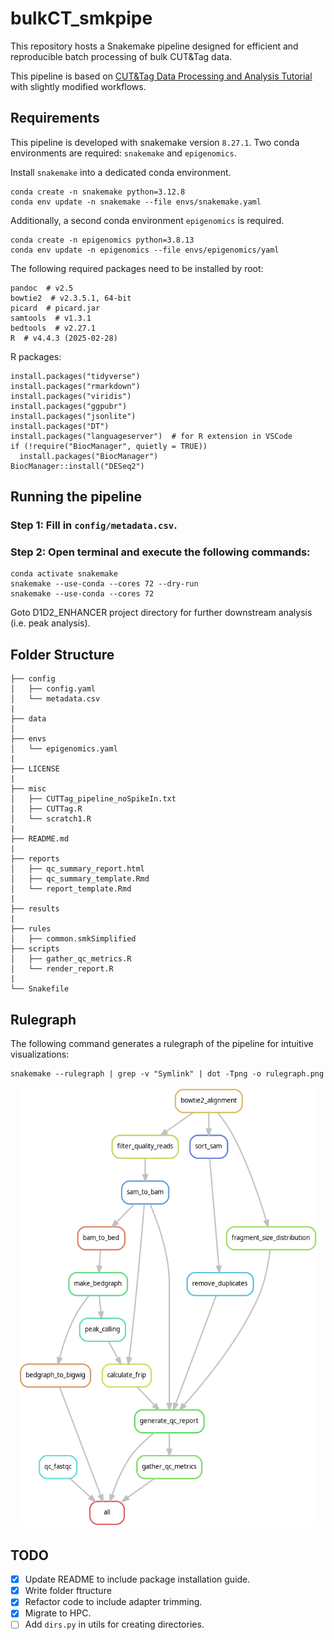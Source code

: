 # bulkCT_smkpipe

This repository hosts a Snakemake pipeline designed for efficient and reproducible batch processing of bulk CUT&Tag data.

This pipeline is based on [CUT&Tag Data Processing and Analysis Tutorial](https://yezhengstat.github.io/CUTTag_tutorial/) with slightly modified workflows.

## Requirements

This pipeline is developed with snakemake version `8.27.1`. Two conda environments are required: `snakemake` and `epigenomics`.

Install `snakemake` into a dedicated conda environment. 
```
conda create -n snakemake python=3.12.8
conda env update -n snakemake --file envs/snakemake.yaml
```

Additionally, a second conda environment `epigenomics` is required.
```
conda create -n epigenomics python=3.8.13
conda env update -n epigenomics --file envs/epigenomics/yaml
```

The following required packages need to be installed by root:
```
pandoc  # v2.5
bowtie2  # v2.3.5.1, 64-bit
picard  # picard.jar
samtools  # v1.3.1
bedtools  # v2.27.1
R  # v4.4.3 (2025-02-28)
```

R packages:
```
install.packages("tidyverse")
install.packages("rmarkdown")
install.packages("viridis")
install.packages("ggpubr")
install.packages("jsonlite")
install.packages("DT")
install.packages("languageserver")  # for R extension in VSCode
if (!require("BiocManager", quietly = TRUE))
  install.packages("BiocManager")
BiocManager::install("DESeq2")
```

## Running the pipeline

### Step 1: Fill in `config/metadata.csv`.

### Step 2: Open terminal and execute the following commands:
```
conda activate snakemake
snakemake --use-conda --cores 72 --dry-run
snakemake --use-conda --cores 72
```

Goto D1D2_ENHANCER project directory for further downstream analysis (i.e. peak analysis).

## Folder Structure

```
├── config
│   ├── config.yaml
│   └── metadata.csv
|
├── data
│
├── envs
│   └── epigenomics.yaml
|
├── LICENSE
|
├── misc
│   ├── CUTTag_pipeline_noSpikeIn.txt
│   ├── CUTTag.R
│   └── scratch1.R
|
├── README.md
|
├── reports
│   ├── qc_summary_report.html
│   ├── qc_summary_template.Rmd
│   └── report_template.Rmd
|
├── results
|
├── rules
│   ├── common.smkSimplified
├── scripts
│   ├── gather_qc_metrics.R
│   └── render_report.R
|
└── Snakefile
```

## Rulegraph

The following command generates a rulegraph of the pipeline for intuitive visualizations:
```
snakemake --rulegraph | grep -v "Symlink" | dot -Tpng -o rulegraph.png
```

<p align="center">
  <img width="480"  src="https://github.com/RuiyuRayWang/bulkCT_smkpipe/blob/master/rulegraph.png">
</p>

## TODO

- [X] Update README to include package installation guide.
- [x] Write folder ftructure
- [x] Refactor code to include adapter trimming.
- [X] Migrate to HPC.
- [ ] Add `dirs.py` in utils for creating directories.